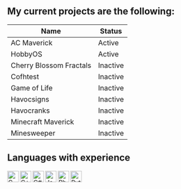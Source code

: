 ## My current projects are the following:

| Name      | Status |
| ----------- | ----------- |
| AC Maverick   | Active        |
| HobbyOS   | Active        |
| Cherry Blossom Fractals      | Inactive       |
| Cofhtest      | Inactive       |
| Game of Life      | Inactive       |
| Havocsigns      | Inactive       |
| Havocranks      | Inactive       |
| Minecraft Maverick      | Inactive       |
| Minesweeper      | Inactive       |


## Languages with experience
<img align="left" alt="C" width="26px" src="https://cdn.icon-icons.com/icons2/2415/PNG/512/c_original_logo_icon_146611.png" />
<img align="left" alt="C++" width="26px" src="https://user-images.githubusercontent.com/42747200/46140125-da084900-c26d-11e8-8ea7-c45ae6306309.png" />
<img align="left" alt="C#" width="26px" src="https://camo.githubusercontent.com/8d56e87edf99e89bfc457cd62462e0b7aae19e6b197b1df5c542d474d8d76f81/68747470733a2f2f646576656c6f7065722e6665646f726170726f6a6563742e6f72672f7374617469632f6c6f676f2f6373686172702e706e67" />
<img align="left" alt="Java" width="26px" src="https://cdn.iconscout.com/icon/free/png-256/java-60-1174953.png" />
<img align="left" alt="Php" width="26px" src="https://cdn4.iconfinder.com/data/icons/scripting-and-programming-languages/512/php-512.png" />
<img align="left" alt="Python" width="26px" src="https://miro.medium.com/max/1400/1*lZHtgsqo0gww25bLcpjTqQ.png" />
<br />